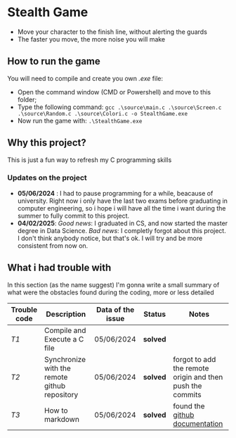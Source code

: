 # Stealth Game
- Move your character to the finish line, without alerting the guards
- The faster you move, the more noise you will make

## How to run the game
You will need to compile and create you own *.exe* file:
- Open the command window (CMD or Powershell) and move to this folder;
- Type the following command: `gcc .\source\main.c .\source\Screen.c .\source\Random.c .\source\Colori.c -o StealthGame.exe`
- Now run the game with: `.\StealthGame.exe`

## Why this project?
This is just a fun way to refresh my C programming skills

### Updates on the project
- **05/06/2024** : I had to pause programming for a while, beacause of university. Right now i only have the last two exams before graduating in computer engineering, so i hope i will have all the time i want during the summer to fully commit to this project.
- **04/02/2025**: *Good news*: I graduated in CS, and now started the master degree in Data Science. *Bad news*: I completly forgot about this project. I don't think anybody notice, but that's ok. I will try and be more consistent from now on.

## What i had trouble with
In this section (as the name suggest) I'm gonna write a small summary of what were the obstacles found during the coding, more or less detailed

|Trouble code|Description|Data of the issue|Status|Notes|
|---|---|---|---|---|
|*T1*|Compile and Execute a C file|05/06/2024|**solved**||
|*T2*|Synchronize with the remote github repository|05/06/2024|**solved**|forgot to add the remote origin and then push the commits|
|*T3*|How to markdown|05/06/2024|**solved**|found the [github documentation](https://docs.github.com/en/get-started/writing-on-github/getting-started-with-writing-and-formatting-on-github/quickstart-for-writing-on-github)|